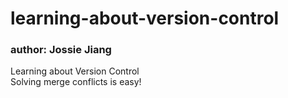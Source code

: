# learning-about-version-control
### author: Jossie Jiang
Learning about Version Control
<br /> Solving merge conflicts is easy!
